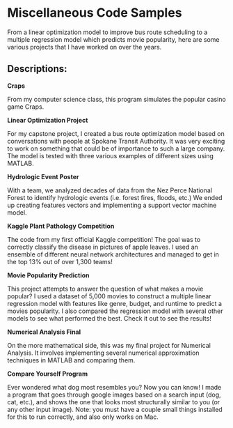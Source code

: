 # Miscellaneous Code Samples

From a linear optimization model to improve bus route scheduling to a multiple regression model which predicts movie popularity, here are some various projects that I have worked on over the years.

## Descriptions: 

**Craps**

From my computer science class, this program simulates the popular casino game Craps. 

**Linear Optimization Project**

For my capstone project, I created a bus route optimization model based on conversations with people at Spokane Transit Authority. It was very exciting to work on something that could be of importance to such a large company. The model is tested with three various examples of different sizes using MATLAB. 

**Hydrologic Event Poster**

With a team, we analyzed decades of data from the Nez Perce National Forest to identify hydrologic events (i.e. forest fires, floods, etc.) We ended up creating features vectors and implementing a support vector machine model.

**Kaggle Plant Pathology Competition**

The code from my first official Kaggle competition! The goal was to correctly classify the disease in pictures of apple leaves. I used an ensemble of different neural network architectures and managed to get in the top 13% out of over 1,300 teams!

**Movie Popularity Prediction**

This project attempts to answer the question of what makes a movie popular? I used a dataset of 5,000 movies to construct a multiple linear regression model with features like genre, budget, and runtime to predict a movies popularity. I also compared the regression model with several other models to see what performed the best. Check it out to see the results!

**Numerical Analysis Final**

On the more mathematical side, this was my final project for Numerical Analysis. It involves implementing several numerical approximation techniques in MATLAB and comparing them.  

**Compare Yourself Program**

Ever wondered what dog most resembles you? Now you can know! I made a program that goes through google images based on a search input (dog, cat, etc.), and shows the one that looks most structurally similar to you (or any other input image). Note: you must have a couple small things installed for this to run correctly, and also only works on Mac.

